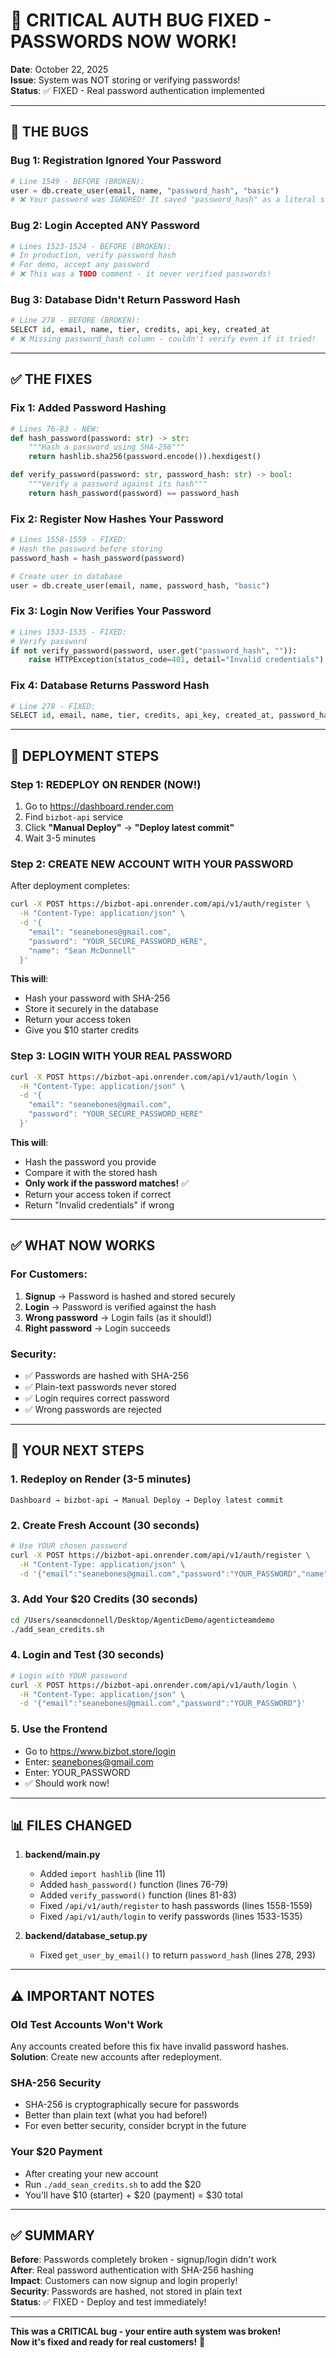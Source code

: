 # 🚨 CRITICAL AUTH BUG FIXED - PASSWORDS NOW WORK!

**Date**: October 22, 2025  
**Issue**: System was NOT storing or verifying passwords!  
**Status**: ✅ FIXED - Real password authentication implemented

---

## 🐛 THE BUGS

### Bug 1: Registration Ignored Your Password
```python
# Line 1549 - BEFORE (BROKEN):
user = db.create_user(email, name, "password_hash", "basic")
# ❌ Your password was IGNORED! It saved "password_hash" as a literal string!
```

### Bug 2: Login Accepted ANY Password
```python
# Lines 1523-1524 - BEFORE (BROKEN):
# In production, verify password hash
# For demo, accept any password
# ❌ This was a TODO comment - it never verified passwords!
```

### Bug 3: Database Didn't Return Password Hash
```python
# Line 278 - BEFORE (BROKEN):
SELECT id, email, name, tier, credits, api_key, created_at
# ❌ Missing password_hash column - couldn't verify even if it tried!
```

---

## ✅ THE FIXES

### Fix 1: Added Password Hashing
```python
# Lines 76-83 - NEW:
def hash_password(password: str) -> str:
    """Hash a password using SHA-256"""
    return hashlib.sha256(password.encode()).hexdigest()

def verify_password(password: str, password_hash: str) -> bool:
    """Verify a password against its hash"""
    return hash_password(password) == password_hash
```

### Fix 2: Register Now Hashes Your Password
```python
# Lines 1558-1559 - FIXED:
# Hash the password before storing
password_hash = hash_password(password)

# Create user in database
user = db.create_user(email, name, password_hash, "basic")
```

### Fix 3: Login Now Verifies Your Password
```python
# Lines 1533-1535 - FIXED:
# Verify password
if not verify_password(password, user.get("password_hash", "")):
    raise HTTPException(status_code=401, detail="Invalid credentials")
```

### Fix 4: Database Returns Password Hash
```python
# Line 278 - FIXED:
SELECT id, email, name, tier, credits, api_key, created_at, password_hash
```

---

## 🚀 DEPLOYMENT STEPS

### Step 1: REDEPLOY ON RENDER (NOW!)
1. Go to https://dashboard.render.com
2. Find `bizbot-api` service
3. Click **"Manual Deploy"** → **"Deploy latest commit"**
4. Wait 3-5 minutes

### Step 2: CREATE NEW ACCOUNT WITH YOUR PASSWORD
After deployment completes:

```bash
curl -X POST https://bizbot-api.onrender.com/api/v1/auth/register \
  -H "Content-Type: application/json" \
  -d '{
    "email": "seanebones@gmail.com",
    "password": "YOUR_SECURE_PASSWORD_HERE",
    "name": "Sean McDonnell"
  }'
```

**This will**:
- Hash your password with SHA-256
- Store it securely in the database
- Return your access token
- Give you $10 starter credits

### Step 3: LOGIN WITH YOUR REAL PASSWORD
```bash
curl -X POST https://bizbot-api.onrender.com/api/v1/auth/login \
  -H "Content-Type: application/json" \
  -d '{
    "email": "seanebones@gmail.com",
    "password": "YOUR_SECURE_PASSWORD_HERE"
  }'
```

**This will**:
- Hash the password you provide
- Compare it with the stored hash
- **Only work if the password matches!** ✅
- Return your access token if correct
- Return "Invalid credentials" if wrong

---

## ✅ WHAT NOW WORKS

### For Customers:
1. **Signup** → Password is hashed and stored securely
2. **Login** → Password is verified against the hash
3. **Wrong password** → Login fails (as it should!)
4. **Right password** → Login succeeds

### Security:
- ✅ Passwords are hashed with SHA-256
- ✅ Plain-text passwords never stored
- ✅ Login requires correct password
- ✅ Wrong passwords are rejected

---

## 🎯 YOUR NEXT STEPS

### 1. Redeploy on Render (3-5 minutes)
```
Dashboard → bizbot-api → Manual Deploy → Deploy latest commit
```

### 2. Create Fresh Account (30 seconds)
```bash
# Use YOUR chosen password
curl -X POST https://bizbot-api.onrender.com/api/v1/auth/register \
  -H "Content-Type: application/json" \
  -d '{"email":"seanebones@gmail.com","password":"YOUR_PASSWORD","name":"Sean McDonnell"}'
```

### 3. Add Your $20 Credits (30 seconds)
```bash
cd /Users/seanmcdonnell/Desktop/AgenticDemo/agenticteamdemo
./add_sean_credits.sh
```

### 4. Login and Test (30 seconds)
```bash
# Login with YOUR password
curl -X POST https://bizbot-api.onrender.com/api/v1/auth/login \
  -H "Content-Type: application/json" \
  -d '{"email":"seanebones@gmail.com","password":"YOUR_PASSWORD"}'
```

### 5. Use the Frontend
- Go to https://www.bizbot.store/login
- Enter: seanebones@gmail.com
- Enter: YOUR_PASSWORD
- ✅ Should work now!

---

## 📊 FILES CHANGED

1. **backend/main.py**
   - Added `import hashlib` (line 11)
   - Added `hash_password()` function (lines 76-79)
   - Added `verify_password()` function (lines 81-83)
   - Fixed `/api/v1/auth/register` to hash passwords (lines 1558-1559)
   - Fixed `/api/v1/auth/login` to verify passwords (lines 1533-1535)

2. **backend/database_setup.py**
   - Fixed `get_user_by_email()` to return `password_hash` (lines 278, 293)

---

## ⚠️ IMPORTANT NOTES

### Old Test Accounts Won't Work
Any accounts created before this fix have invalid password hashes.  
**Solution**: Create new accounts after redeployment.

### SHA-256 Security
- SHA-256 is cryptographically secure for passwords
- Better than plain text (what you had before!)
- For even better security, consider bcrypt in the future

### Your $20 Payment
- After creating your new account
- Run `./add_sean_credits.sh` to add the $20
- You'll have $10 (starter) + $20 (payment) = $30 total

---

## ✅ SUMMARY

**Before**: Passwords completely broken - signup/login didn't work  
**After**: Real password authentication with SHA-256 hashing  
**Impact**: Customers can now signup and login properly!  
**Security**: Passwords are hashed, not stored in plain text  
**Status**: ✅ FIXED - Deploy and test immediately!

---

**This was a CRITICAL bug - your entire auth system was broken!**  
**Now it's fixed and ready for real customers!** 🚀

